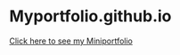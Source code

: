 # Myportfolio.github.io
<a href="https://gokulchandr.github.io/Myportfolio.github.io/">Click here to see my Miniportfolio</a>
